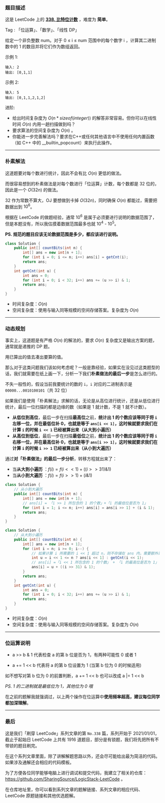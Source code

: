 ### 题目描述

这是 LeetCode 上的 **[338. 比特位计数](https://leetcode-cn.com/problems/counting-bits/solution/po-su-jie-fa-dong-tai-gui-hua-jie-fa-by-vvail/)** ，难度为 **简单**。

Tag : 「位运算」、「数学」、「线性 DP」



给定一个非负整数 num。对于 0 ≤ i ≤ num 范围中的每个数字 i ，计算其二进制数中的 1 的数目并将它们作为数组返回。

示例 1:
```
输入: 2
输出: [0,1,1]
```
示例 2:
```
输入: 5
输出: [0,1,1,2,1,2]
```
进阶:
* 给出时间复杂度为 $O(n*sizeof(integer))$ 的解答非常容易。但你可以在线性时间 $O(n)$ 内用一趟扫描做到吗？
* 要求算法的空间复杂度为 $O(n)$ 。
* 你能进一步完善解法吗？要求在C++或任何其他语言中不使用任何内置函数（如 C++ 中的 __builtin_popcount）来执行此操作。

---

### 朴素解法

这道题要对每个数进行统计，因此不会有比 $O(n)$ 更低的做法。

而很容易想到的朴素做法是对每个数进行「位运算」计数，每个数都是 32 位的，因此是一个 $O(32n)$ 的做法。

32 作为常数不算大，OJ 要想做到卡掉 $O(32n)$，同时确保 $O(n)$ 都能过，需要把数据出到 $10^6$。

根据在 LeetCode 的做题经验，通常 $10^6$ 是属于必须要进行说明的数据范围了，但是本题没有，所以我估摸着数据范围最多也就 $10^4$ - $10^5$。

**PS. 规范的题目应该无论数据范围是多少，都应该进行说明。**

```java
class Solution {
    public int[] countBits(int n) {
        int[] ans = new int[n + 1];
        for (int i = 0; i <= n; i++) ans[i] = getCnt(i);
        return ans;
    }
    int getCnt(int u) {
        int ans = 0;
        for (int i = 0; i < 32; i++) ans += (u >> i) & 1;
        return ans;
    }
}
```
* 时间复杂度：$O(n)$
* 空间复杂度：使用与输入同等规模的空间存储答案。复杂度为 $O(n)$

***

### 动态规划

事实上，这道题是有严格 $O(n)$ 的解法的，要求 $O(n)$ 复杂度又是输出方案的题，通常就是递推的 DP 题。

用已算出的值去凑出要算的值。

那么对于这类问题我们该如何考虑呢？一般是靠经验，如果实在没见过这类题型的话，我们就需要在纸上画一下，分析一下我们**朴素做法的最后一步**是怎么进行的。

不失一般性的，假设当前我要统计的数的 `i`，`i` 对应的二进制表示是 `00000...0010100101`（共 32 位）

如果我们是使用「朴素解法」求解的话，无论是从高位进行统计，还是从低位进行统计，最后一位扫描的都是边缘的数（如果是 1 就计数，不是 1 就不计数）。

* **从低位到高位**，最后一步在扫描**最高位**之前，**统计出 1 的个数应该等同于将 `i` 左移一位，并在最低位补 0，也就是等于 `ans[i << 1]`，这时候就要求我们在计算 `i` 的时候 `i << 1` 已经被算出来（从大到小遍历）**
* **从高位到低位**，最后一步在扫描**最低位**之前，**统计出 1 的个数应该等同于将 `i` 右移一位，并在最高位补 0，也就是等于 `ans[i >> 1]`，这时候就要求我们在计算 `i` 的时候 `i >> 1` 已经被算出来（从小到大遍历）**

通过**对「朴素做法」的最后一步分析**，转移方程就出来了：

* 当**从大到小遍历** ：$f(i) = f(i << 1) + ((i >>31 ) \& 1)$
* 当**从小到大遍历** ：$f(i) = f(i >> 1) + ( i \& 1 )$


```java []
class Solution {
    // 从小到大遍历
    public int[] countBits(int n) {
        int[] ans = new int[n + 1];
        // ans[i] = 「i >> 1 所包含的 1 的个数」+「i 的最低位是否为 1」
        for (int i = 1; i <= n; i++) ans[i] = ans[i >> 1] + (i & 1);
        return ans;
    }
}
```
```java []
class Solution {
    // 从大到小遍历
    public int[] countBits(int n) {
        int[] ans = new int[n + 1];
        for (int i = n; i >= 0; i--) {
            // 如果计算 i 所需要的 i << 1 超过 n，则不存储在 ans 内，需要额外计算
            int u = i << 1 <= n ? ans[i << 1] : getCnt(i << 1);
            // ans[i] =「i << 1 所包含的 1 的个数」 + 「i 的最高位是否为 1」
            ans[i] = u + ((i >> 31) & 1);
        } 
        return ans;
    }
    int getCnt(int u) {
        int ans = 0;
        for (int i = 0; i < 32; i++) ans += (u >> i) & 1;
        return ans;
    }
}
```
* 时间复杂度：$O(n)$
* 空间复杂度：使用与输入同等规模的空间存储答案。复杂度为 $O(n)$

***

### 位运算说明

* a >> b & 1 代表检查 a 的第 b 位是否为 1，有两种可能性 0 或者 1

* a += 1 << b 代表将 a 的第 b 位设置为 1 (当第 b 位为 0 的时候适用)

如不想写对第 b 位为 0 的前置判断，a += 1 << b 也可以改成 a |= 1 << b

*PS. 1 的二进制就是最低位为 1，其他位为 0 哦*

在之前的题解我就强调过，以上两个操作在位运算中**使用频率超高，建议每位同学都加深理解**。

---

### 最后

这是我们「刷穿 LeetCode」系列文章的第 `No.338` 篇，系列开始于 2021/01/01，截止于起始日 LeetCode 上共有 1916 道题目，部分是有锁题，我们将先把所有不带锁的题目刷完。

在这个系列文章里面，除了讲解解题思路以外，还会尽可能给出最为简洁的代码。如果涉及通解还会相应的代码模板。

为了方便各位同学能够电脑上进行调试和提交代码，我建立了相关的仓库：https://github.com/SharingSource/LogicStack-LeetCode 。

在仓库地址里，你可以看到系列文章的题解链接、系列文章的相应代码、LeetCode 原题链接和其他优选题解。

